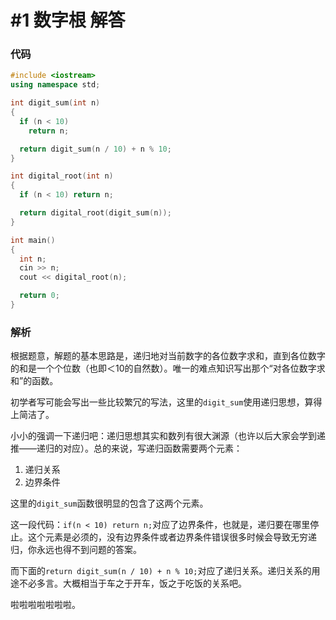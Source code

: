 # #1 数字根 解答

### 代码

```c++
#include <iostream>
using namespace std;

int digit_sum(int n)
{
  if (n < 10)
    return n;

  return digit_sum(n / 10) + n % 10;
}

int digital_root(int n)
{
  if (n < 10) return n;

  return digital_root(digit_sum(n));
}

int main()
{
  int n;
  cin >> n;
  cout << digital_root(n);

  return 0;
}
```

### 解析

根据题意，解题的基本思路是，递归地对当前数字的各位数字求和，直到各位数字的和是一个个位数（也即＜10的自然数）。唯一的难点知识写出那个“对各位数字求和”的函数。

初学者写可能会写出一些比较繁冗的写法，这里的`digit_sum`使用递归思想，算得上简洁了。

小小的强调一下递归吧：递归思想其实和数列有很大渊源（也许以后大家会学到递推——递归的对应）。总的来说，写递归函数需要两个元素：

1. 递归关系
2. 边界条件

这里的`digit_sum`函数很明显的包含了这两个元素。

这一段代码：`if(n < 10) return n;`对应了边界条件，也就是，递归要在哪里停止。这个元素是必须的，没有边界条件或者边界条件错误很多时候会导致无穷递归，你永远也得不到问题的答案。

而下面的`return digit_sum(n / 10) + n % 10;`对应了递归关系。递归关系的用途不必多言。大概相当于车之于开车，饭之于吃饭的关系吧。

啦啦啦啦啦啦啦。